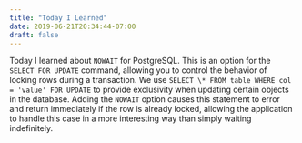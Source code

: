 ```yaml
---
title: "Today I Learned"
date: 2019-06-21T20:34:44-07:00
draft: false
---
```


Today I learned about `NOWAIT` for PostgreSQL. This is an option for the `SELECT FOR UPDATE` command, allowing you to control the behavior of locking rows during a transaction. We use `SELECT \* FROM table WHERE col = 'value' FOR UPDATE` to provide exclusivity when updating certain objects in the database. Adding the `NOWAIT` option causes this statement to error and return immediately if the row is already locked, allowing the application to handle this case in a more interesting way than simply waiting indefinitely.
